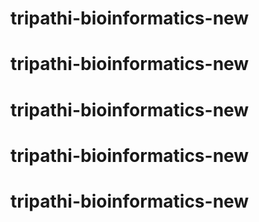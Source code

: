 # tripathi-bioinformatics-new
# tripathi-bioinformatics-new
# tripathi-bioinformatics-new
# tripathi-bioinformatics-new
# tripathi-bioinformatics-new
